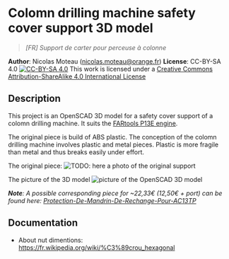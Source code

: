 # Colomn drilling machine safety cover support 3D model
  
> _[FR] Support de carter pour perceuse à colonne_

**Author**: Nicolas Moteau (nicolas.moteau@orange.fr)
**License**: CC-BY-SA 4.0 [![CC-BY-SA 4.0](https://i.creativecommons.org/l/by-sa/4.0/88x31.png)](http://creativecommons.org/licenses/by-sa/4.0) This work is licensed under a [Creative Commons Attribution-ShareAlike 4.0 International License](http://creativecommons.org/licenses/by-sa/4.0)

## Description

This project is an OpenSCAD 3D model for a safety cover support of a colomn drilling machine. It suits the [FARtools P13E engine](http://www.perceuse-colonne.info/perceuse-a-colonne-fartools-one-p-13e/).

The original piece is build of ABS plastic. The conception of the colomn drilling machine involves plastic and metal pieces. Plastic is more fragile than metal and thus breaks easily under effort.

The original piece:
![TODO: here a photo of the original support](url_de_l'image "The original support")

The picture of the 3D model
![picture of the OpenSCAD 3D model](safetyCoverSupport.png)

_**Note**: A possible corresponding piece for ~22,33€ (12,50€ + port) can be found here: [Protection-De-Mandrin-De-Rechange-Pour-AC13TP](http://www.worken.fr/p/120/Perceuse-a-colonne/Protection-De-Mandrin-De-Rechange-Pour-AC13TP?gclid=EAIaIQobChMInuHzpuPQ2AIV9TLTCh1oWQ1CEAYYASABEgKHTPD_BwE)_

## Documentation

- About nut dimentions: https://fr.wikipedia.org/wiki/%C3%89crou_hexagonal